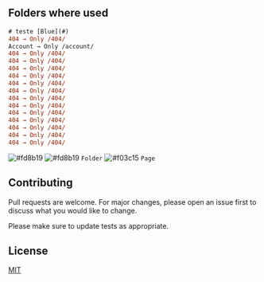 ## Folders where used
```diff
# teste [Blue](#)
404 → Only /404/
Account → Only /account/
404 → Only /404/
404 → Only /404/
404 → Only /404/
404 → Only /404/
404 → Only /404/
404 → Only /404/
404 → Only /404/
404 → Only /404/
404 → Only /404/
404 → Only /404/
404 → Only /404/
404 → Only /404/
404 → Only /404/

```
![#fd8b19](teste)
![#fd8b19](https://via.placeholder.com/15/fd8b19/000000?text=+) `Folder`
![#f03c15](https://via.placeholder.com/15/f03c15/000000?text=+) `Page`


## Contributing
Pull requests are welcome. For major changes, please open an issue first to discuss what you would like to change.

Please make sure to update tests as appropriate.

## License
[MIT](https://choosealicense.com/licenses/mit/)
